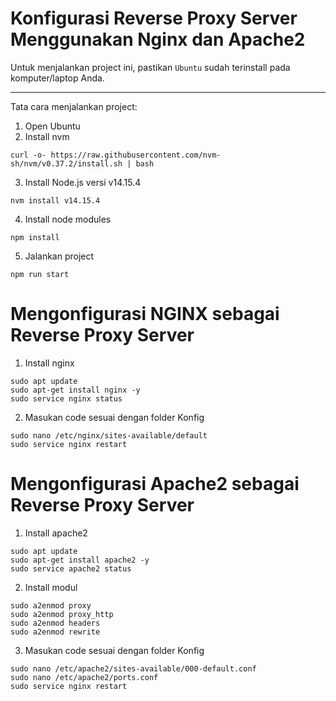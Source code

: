 # Konfigurasi Reverse Proxy Server Menggunakan Nginx dan Apache2

Untuk menjalankan project ini, pastikan `Ubuntu` sudah terinstall pada komputer/laptop Anda.

---

Tata cara menjalankan project:

1. Open Ubuntu
2. Install nvm 

```
curl -o- https://raw.githubusercontent.com/nvm-sh/nvm/v0.37.2/install.sh | bash
```

3. Install Node.js versi v14.15.4 

```
nvm install v14.15.4
```

4. Install node modules

```
npm install
```

5. Jalankan project

```
npm run start
```

# Mengonfigurasi NGINX sebagai Reverse Proxy Server

1. Install nginx

```
sudo apt update
sudo apt-get install nginx -y
sudo service nginx status
```

2. Masukan code sesuai dengan folder Konfig

```
sudo nano /etc/nginx/sites-available/default
sudo service nginx restart
```
# Mengonfigurasi Apache2 sebagai Reverse Proxy Server

1. Install apache2

```
sudo apt update
sudo apt-get install apache2 -y
sudo service apache2 status
```

2. Install modul

```
sudo a2enmod proxy
sudo a2enmod proxy_http
sudo a2enmod headers
sudo a2enmod rewrite
```
3. Masukan code sesuai dengan folder Konfig

```
sudo nano /etc/apache2/sites-available/000-default.conf
sudo nano /etc/apache2/ports.conf
sudo service nginx restart
```
